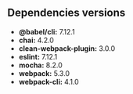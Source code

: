 ## Dependencies versions

- **@babel/cli:** 7.12.1
- **chai:** 4.2.0
- **clean-webpack-plugin:** 3.0.0
- **eslint:** 7.12.1
- **mocha:** 8.2.0
- **webpack:** 5.3.0
- **webpack-cli:** 4.1.0
